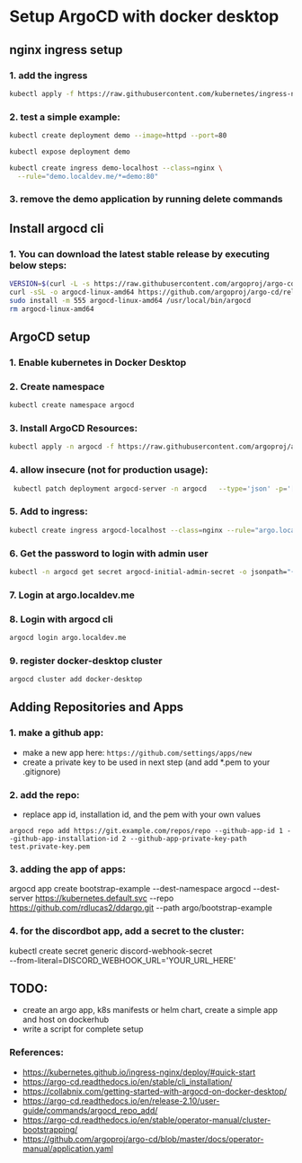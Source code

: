 # Setup ArgoCD with docker desktop

## nginx ingress setup

### 1. add the ingress
```bash
kubectl apply -f https://raw.githubusercontent.com/kubernetes/ingress-nginx/controller-v1.11.2/deploy/static/provider/cloud/deploy.yaml
```

### 2. test a simple example:
```bash
kubectl create deployment demo --image=httpd --port=80

kubectl expose deployment demo

kubectl create ingress demo-localhost --class=nginx \
  --rule="demo.localdev.me/*=demo:80"
```

### 3. remove the demo application by running delete commands

## Install argocd cli

### 1. You can download the latest stable release by executing below steps:
```bash
VERSION=$(curl -L -s https://raw.githubusercontent.com/argoproj/argo-cd/stable/VERSION)
curl -sSL -o argocd-linux-amd64 https://github.com/argoproj/argo-cd/releases/download/v$VERSION/argocd-linux-amd64
sudo install -m 555 argocd-linux-amd64 /usr/local/bin/argocd
rm argocd-linux-amd64
```

## ArgoCD setup

### 1. Enable kubernetes in Docker Desktop

### 2. Create namespace 
```bash
kubectl create namespace argocd
```

### 3. Install ArgoCD Resources: 
```bash
kubectl apply -n argocd -f https://raw.githubusercontent.com/argoproj/argo-cd/stable/manifests/install.yaml`
```

### 4. allow insecure (not for production usage):
```bash
 kubectl patch deployment argocd-server -n argocd   --type='json' -p='[{"op": "add", "path": "/spec/template/spec/containers/0/args/-", "value": "--insecure"}]'
 ```

### 5. Add to ingress:
```bash
kubectl create ingress argocd-localhost --class=nginx --rule="argo.localdev.me/*=argocd-server:80" -n argocd
```

### 6. Get the password to login with admin user
```bash
kubectl -n argocd get secret argocd-initial-admin-secret -o jsonpath="{.data.password}" | base64 -d; echo
```

### 7. Login at argo.localdev.me

### 8. Login with argocd cli
```bash
argocd login argo.localdev.me
```

### 9. register docker-desktop cluster
```bash
argocd cluster add docker-desktop
```

## Adding Repositories and Apps

### 1. make a github app: 
- make a new app here: `https://github.com/settings/apps/new`
- create a private key to be used in next step (and add *.pem to your .gitignore)

### 2. add the repo:
- replace app id, installation id, and the pem with your own values
```
argocd repo add https://git.example.com/repos/repo --github-app-id 1 --github-app-installation-id 2 --github-app-private-key-path test.private-key.pem
```

### 3. adding the app of apps:
argocd app create bootstrap-example --dest-namespace argocd --dest-server https://kubernetes.default.svc --repo https://github.com/rdlucas2/ddargo.git --path argo/bootstrap-example

### 4. for the discordbot app, add a secret to the cluster:
kubectl create secret generic discord-webhook-secret \
  --from-literal=DISCORD_WEBHOOK_URL='YOUR_URL_HERE'

## TODO:
- create an argo app, k8s manifests or helm chart, create a simple app and host on dockerhub
- write a script for complete setup

### References:
- https://kubernetes.github.io/ingress-nginx/deploy/#quick-start
- https://argo-cd.readthedocs.io/en/stable/cli_installation/
- https://collabnix.com/getting-started-with-argocd-on-docker-desktop/
- https://argo-cd.readthedocs.io/en/release-2.10/user-guide/commands/argocd_repo_add/
- https://argo-cd.readthedocs.io/en/stable/operator-manual/cluster-bootstrapping/
- https://github.com/argoproj/argo-cd/blob/master/docs/operator-manual/application.yaml